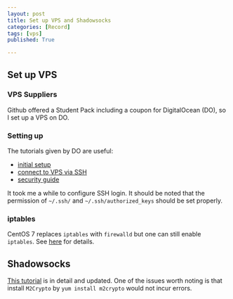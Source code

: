 ```yaml
---
layout: post
title: Set up VPS and Shadowsocks
categories: [Record]
tags: [vps]
published: True

---
```

## Set up VPS

### VPS Suppliers

Github offered a Student Pack including a coupon for DigitalOcean (DO), so I set up a VPS on DO.


### Setting up

The tutorials given by DO are useful:

- [initial setup](https://www.digitalocean.com/community/tutorials/initial-server-setup-with-centos-7?utm_source=Customerio&utm_medium=Email_Internal&utm_campaign=Email_CentOSDistroApacheWelcome)
- [connect to VPS via SSH](https://www.digitalocean.com/community/tutorials/how-to-connect-to-your-droplet-with-ssh?utm_source=Customerio&utm_medium=Email_Internal&utm_campaign=Email_CentOSDistroApacheWelcome)
- [security guide](https://www.digitalocean.com/community/tutorials/7-security-measures-to-protect-your-servers?utm_source=Customerio&utm_medium=Email_Internal&utm_campaign=Email_CentOSDistroApacheWelcome)

It took me a while to configure SSH login. It should be noted that the permission of `~/.ssh/` and `~/.ssh/authorized_keys` should be set properly.


### iptables

CentOS 7 replaces `iptables` with `firewalld` but one can still enable `iptables`. See [here](http://stackoverflow.com/questions/24756240/how-can-i-use-iptables-on-centos-7) for details.


## Shadowsocks

[This tutorial](https://plus.google.com/103234343779069345365/posts/Xce4EJpLGhX) is in detail and updated. One of the issues worth noting is that install `M2Crypto` by `yum install m2crypto` would not incur errors.
